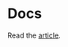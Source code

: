 # Docs

Read the [article](https://dev.to/drprime01/how-to-implement-webcam-recording-on-the-web-using-javascript-1p4g).
